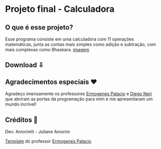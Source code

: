# Projeto final - Calculadora

## O que é esse projeto?
Esse programa consiste em uma calculadora com 11 operações matemáticas, junta as contas mais simples como adição e subtração, com mais complexas como Bhaskara.
[imagem](https://user-images.githubusercontent.com/100002965/175851556-8196d044-553c-427d-ab5b-b9afad5e1f94.PNG)

## Download ⇩

## Agradecimentos especiais ♥
Agradeço imensamente os professores [Ermogenes Palacio](https://github.com/ermogenes) e [Diego Neri](https://github.com/diegoneri) que abriram as portas da programação para mim e me apresentaram um mundo incrível!

## Créditos 📎
Dev: Amorimlt - Juliane Amorim 

[Template](https://github.com/ermogenes/calculadora-2022) do professor [Ermogenes Palacio](https://github.com/ermogenes)

